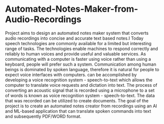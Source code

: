 # Automated-Notes-Maker-from-Audio-Recordings
Project aims to design an automated notes maker system that converts audio recordings into concise and accurate text based notes.I
Today speech technologies are commonly available for a limited but interesting range of tasks. The technologies enable machines to respond correctly and reliably to human voices and provide useful and valuable services. As communicating with a computer is faster using voice rather than using a keyboard, people will prefer such a system. Communication among human beings is dominated by spoken language, therefore it is natural for people to expect voice interfaces with computers. can be accomplished by developing a voice recognition system - speech-to-text which allows the computer to translate voice requests and dictation into text. The process of converting an acoustic signal that is recorded using a microphone to a set of words is known as voice recognition system - speech-to-text. The data that was recorded can be utilized to create documents. The goal of the project is to create an automated notes creator from recordings using an AI and ML-based application that can translate spoken commands into text and subsequently PDF/WORD format.
